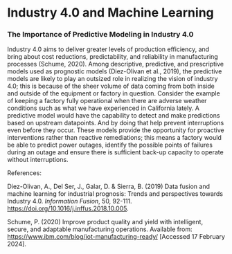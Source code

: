 # Industry 4.0 and Machine Learning



### The Importance of Predictive Modeling in Industry 4.0

Industry 4.0 aims to deliver greater levels of production efficiency, and bring about cost reductions, predictability, and reliability in manufacturing processes (Schume, 2020). Among descriptive, predictive, and prescriptive models used as prognostic models (Diez-Olivan et al., 2019), the predictive models are likely to play an outsized role in realizing the vision of industry 4.0; this is because of the sheer volume of data coming from both inside and outside of the equipment or factory in question. Consider the example of keeping a factory fully operational when there are adverse weather conditions such as what we have experienced in California lately. A predictive model would have the capability to detect and make predictions based on upstream datapoints. And by doing that help prevent interruptions even before they occur. These models provide the opportunity for proactive interventions rather than reactive remediations; this means a factory would be able to predict power outages, identify the possible points of failures during an outage and ensure there is sufficient back-up capacity to operate without interruptions.

References:

Diez-Olivan, A., Del Ser, J., Galar, D. & Sierra, B. (2019) Data fusion and machine learning for industrial prognosis: Trends and perspectives towards Industry 4.0. _Information Fusion_, 50, 92-111. https://doi.org/10.1016/j.inffus.2018.10.005.

Schume, P. (2020) Improve product quality and yield with intelligent, secure, and adaptable manufacturing operations. Available from: https://www.ibm.com/blog/iot-manufacturing-ready/ [Accessed 17 February 2024].
